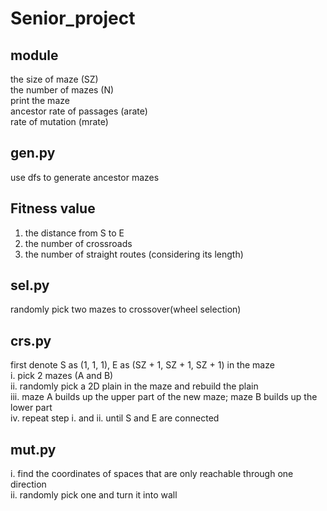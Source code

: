 # Senior_project

## module
the size of maze (SZ)\
the number of mazes (N)\
print the maze\
ancestor rate of passages (arate)\
rate of mutation (mrate)

## gen.py
use dfs to generate ancestor mazes 

## Fitness value
1. the distance from S to E
2. the number of crossroads
3. the number of straight routes (considering its length)

## sel.py
randomly pick two mazes to crossover(wheel selection)

## crs.py
first denote S as (1, 1, 1), E as (SZ + 1, SZ + 1, SZ + 1) in the maze\
i. pick 2 mazes (A and B)\
ii. randomly pick a 2D plain in the maze and rebuild the plain\
iii. maze A builds up the upper part of the new maze; maze B builds up the lower part\
iv. repeat step i. and ii. until S and E are connected

## mut.py
i. find the coordinates of spaces that are only reachable through one direction\
ii. randomly pick one and turn it into wall